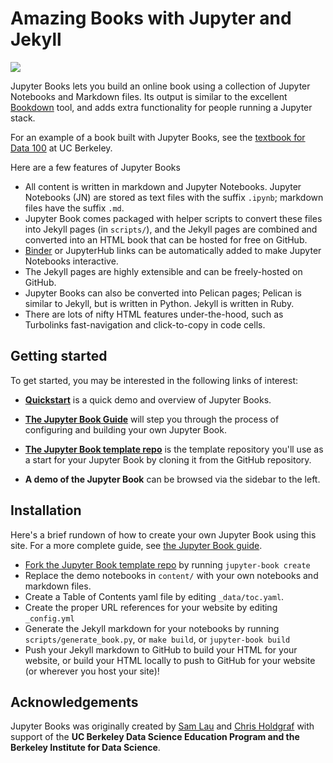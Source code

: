#  Amazing Books with Jupyter and Jekyll

<img src="https://circleci.com/gh/jupyter/jupyter-book.svg?style=svg" class="left">

Jupyter Books lets you build an online book using a collection of Jupyter Notebooks
and Markdown files. Its output is similar to the excellent [Bookdown](https://bookdown.org/yihui/bookdown/) tool,
and adds extra functionality for people running a Jupyter stack.

For an example of a book built with Jupyter Books, see the [textbook for Data 100](https://www.textbook.ds100.org/) at UC Berkeley.

Here are a few features of Jupyter Books

* All content is written in markdown and Jupyter Notebooks. Jupyter Notebooks (JN) are stored as text files with the suffix `.ipynb`; markdown files have the suffix `.md`.
* Jupyter Book comes packaged with helper scripts to convert these files into Jekyll pages (in `scripts/`), and the Jekyll pages are combined and converted into an HTML book that can be hosted for free on GitHub.
* [Binder](https://mybinder.org) or JupyterHub links can be automatically added to make Jupyter Notebooks interactive.
* The Jekyll pages are highly extensible and can be freely-hosted on GitHub.
* Jupyter Books can also be converted into Pelican pages; Pelican is similar to Jekyll, but is written in Python.  Jekyll is written in Ruby.
* There are lots of nifty HTML features under-the-hood, such as Turbolinks fast-navigation and
click-to-copy in code cells.

## Getting started

To get started, you may be interested in the following links of interest:

* **[Quickstart](features/features)** is a quick demo and overview of Jupyter Books.

* **[The Jupyter Book Guide](guide/01_overview)**
  will step you through the process of configuring and building your own Jupyter Book.

* **[The Jupyter Book template repo](https://github.com/jupyter/jupyter-book)** is the template
repository you'll use as a start for your Jupyter Book by cloning it from the GitHub repository.

* **A demo of the Jupyter Book** can be browsed via the sidebar to the left.

## Installation

Here's a brief rundown of how to create your own Jupyter Book using this site. For a more
complete guide, see [the Jupyter Book guide](guide/01_overview).

* [Fork the Jupyter Book template repo](https://help.github.com/en/articles/fork-a-repo) by running `jupyter-book create`
* Replace the demo notebooks in `content/` with your own notebooks and markdown files.
* Create a Table of Contents yaml file by editing `_data/toc.yaml`.
* Create the proper URL references for your website by editing `_config.yml`
* Generate the Jekyll markdown for your notebooks by running `scripts/generate_book.py`, or `make build`, or `jupyter-book build`
* Push your Jekyll markdown to GitHub to build your HTML for your website, or build your HTML locally to push to GitHub for your website (or wherever you host your site)!

## Acknowledgements

Jupyter Books was originally created by [Sam Lau][sam] and [Chris Holdgraf][chris]
with support of the **UC Berkeley Data Science Education Program and the Berkeley
Institute for Data Science**.

[sam]: http://www.samlau.me/
[chris]: https://predictablynoisy.com
